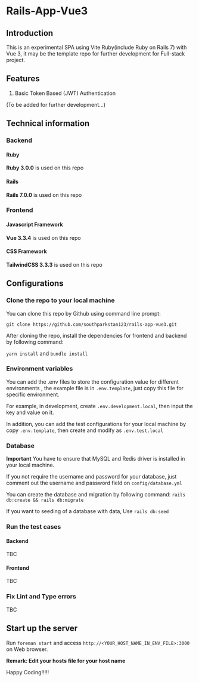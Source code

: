 # Rails-App-Vue3

## Introduction

This is an experimental SPA using Vite Ruby(include Ruby on Rails 7) with Vue 3, it may be the template repo for further development for Full-stack project.

## Features
1. Basic Token Based (JWT) Authentication

(To be added for further development...)

## Technical information

### Backend

#### Ruby

**Ruby 3.0.0** is used on this repo

#### Rails

**Rails 7.0.0** is used on this repo

### Frontend

#### Javascript Framework

**Vue 3.3.4** is used on this repo

#### CSS Framework

**TailwindCSS 3.3.3** is used on this repo

## Configurations

### Clone the repo to your local machine

You can clone this repo by Github using command line prompt:

```git clone https://github.com/southparkstan123/rails-app-vue3.git```

After cloning the repo, install the dependencies for frontend and backend by following command:

```yarn install``` and  ```bundle install```

### Environment variables

You can add the .env files to store the configuration value for different environments , the example file is in ```.env.template```, just copy this file for specific environment. 

For example, in development, create ```.env.development.local```, then input the key and value on it.

In addition, you can add the test configurations for your local machine by copy ```.env.template```, then create and modify as ```.env.test.local```

### Database

**Important**
You have to ensure that MySQL and Redis driver is installed in your local machine.

If you not require the username and password for your database, just comment out the username and password field on ```config/database.yml```

You can create the database and migration by following command:
```rails db:create && rails db:migrate```

If you want to seeding of a database with data, Use ```rails db:seed```

### Run the test cases

#### Backend

TBC

#### Frontend

TBC

### Fix Lint and Type errors

TBC

## Start up the server

Run ```foreman start``` and access ```http://<YOUR_HOST_NAME_IN_ENV_FILE>:3000``` on Web browser.

**Remark: Edit your hosts file for your host name**

Happy Coding!!!!!
